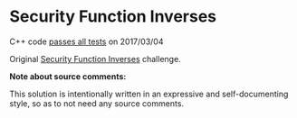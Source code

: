 Security Function Inverses
==========================

C++ code [passes all tests](https://www.hackerrank.com/challenges/security-inverse-of-a-function) on 2017/03/04

Original [Security Function Inverses](https://www.hackerrank.com/challenges/security-inverse-of-a-function) challenge.


**Note about source comments:**

This solution is intentionally written in an expressive and self-documenting style, so as to not need
any source comments.

